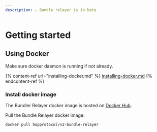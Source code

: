```yaml
---
description: ⚠️ Bundle relayer is in beta
---
```


# Getting started

## Using Docker

Make sure docker daemon is running if not already.

{% content-ref url="installing-docker.md" %}
[installing-docker.md](installing-docker.md)
{% endcontent-ref %}

### Install docker image

The Bundler Relayer docker image is hosted on [Docker Hub](https://hub.docker.com/r/hopprotocol/v2-bundle-relayer).

Pull the Bundle Relayer docker image:

```bash
docker pull hopprotocol/v2-bundle-relayer
```
